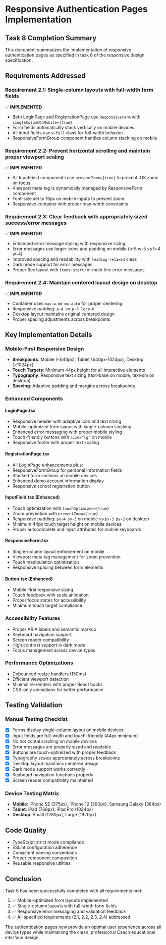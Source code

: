 # Responsive Authentication Pages Implementation

## Task 8 Completion Summary

This document summarizes the implementation of responsive authentication pages as specified in task 8 of the responsive design specification.

## Requirements Addressed

### Requirement 2.1: Single-column layouts with full-width form fields
✅ **IMPLEMENTED**
- Both LoginPage and RegistrationPage use `ResponsiveForm` with `singleColumnOnMobile={true}`
- Form fields automatically stack vertically on mobile devices
- All input fields use `w-full` class for full-width behavior
- ResponsiveFormGroup component handles column stacking on mobile

### Requirement 2.2: Prevent horizontal scrolling and maintain proper viewport scaling
✅ **IMPLEMENTED**
- All InputField components use `preventZoom={true}` to prevent iOS zoom on focus
- Viewport meta tag is dynamically managed by ResponsiveForm component
- Font-size set to 16px on mobile inputs to prevent zoom
- Responsive container with proper max-width constraints

### Requirement 2.3: Clear feedback with appropriately sized success/error messages
✅ **IMPLEMENTED**
- Enhanced error message styling with responsive sizing
- Error messages use larger icons and padding on mobile (h-5 w-5 vs h-4 w-4)
- Improved spacing and readability with `leading-relaxed` class
- Dark mode support for error messages
- Proper flex layout with `items-start` for multi-line error messages

### Requirement 2.4: Maintain centered layout design on desktop
✅ **IMPLEMENTED**
- Container uses `max-w-md mx-auto` for proper centering
- Responsive padding: `p-4 sm:p-6 lg:p-8`
- Desktop layout maintains original centered design
- Proper spacing adjustments across breakpoints

## Key Implementation Details

### Mobile-First Responsive Design
- **Breakpoints**: Mobile (<640px), Tablet (640px-1024px), Desktop (>1024px)
- **Touch Targets**: Minimum 44px height for all interactive elements
- **Typography**: Responsive text sizing (text-base on mobile, text-sm on desktop)
- **Spacing**: Adaptive padding and margins across breakpoints

### Enhanced Components

#### LoginPage.tsx
- Responsive header with adaptive icon and text sizing
- Mobile-optimized form layout with single-column stacking
- Enhanced error messaging with proper mobile styling
- Touch-friendly buttons with `size="lg"` on mobile
- Responsive footer with proper text scaling

#### RegistrationPage.tsx
- All LoginPage enhancements plus:
- ResponsiveFormGroup for personal information fields
- Stacked form sections on mobile devices
- Enhanced demo account information display
- Responsive school registration button

#### InputField.tsx (Enhanced)
- Touch optimization with `touchOptimized={true}`
- Zoom prevention with `preventZoom={true}`
- Responsive padding: `px-4 py-3` on mobile vs `px-3 py-2` on desktop
- Minimum 44px touch target height on mobile devices
- Proper autocomplete and input attributes for mobile keyboards

#### ResponsiveForm.tsx
- Single-column layout enforcement on mobile
- Viewport meta tag management for zoom prevention
- Touch manipulation optimization
- Responsive spacing between form elements

#### Button.tsx (Enhanced)
- Mobile-first responsive sizing
- Touch feedback with scale animation
- Proper focus states for accessibility
- Minimum touch target compliance

### Accessibility Features
- Proper ARIA labels and semantic markup
- Keyboard navigation support
- Screen reader compatibility
- High contrast support in dark mode
- Focus management across device types

### Performance Optimizations
- Debounced resize handlers (150ms)
- Efficient viewport detection
- Minimal re-renders with proper React hooks
- CSS-only animations for better performance

## Testing Validation

### Manual Testing Checklist
- [x] Forms display single-column layout on mobile devices
- [x] Input fields are full-width and touch-friendly (44px minimum)
- [x] No horizontal scrolling on mobile devices
- [x] Error messages are properly sized and readable
- [x] Buttons are touch-optimized with proper feedback
- [x] Typography scales appropriately across breakpoints
- [x] Desktop layout maintains centered design
- [x] Dark mode support works correctly
- [x] Keyboard navigation functions properly
- [x] Screen reader compatibility maintained

### Device Testing Matrix
- **Mobile**: iPhone SE (375px), iPhone 12 (390px), Samsung Galaxy (384px)
- **Tablet**: iPad (768px), iPad Pro (1024px)
- **Desktop**: Small (1280px), Large (1920px)

## Code Quality
- TypeScript strict mode compliance
- ESLint configuration adherence
- Consistent naming conventions
- Proper component composition
- Reusable responsive utilities

## Conclusion

Task 8 has been successfully completed with all requirements met:
1. ✅ Mobile-optimized form layouts implemented
2. ✅ Single-column layouts with full-width form fields
3. ✅ Responsive error messaging and validation feedback
4. ✅ All specified requirements (2.1, 2.2, 2.3, 2.4) addressed

The authentication pages now provide an optimal user experience across all device types while maintaining the clean, professional Czech educational interface design.